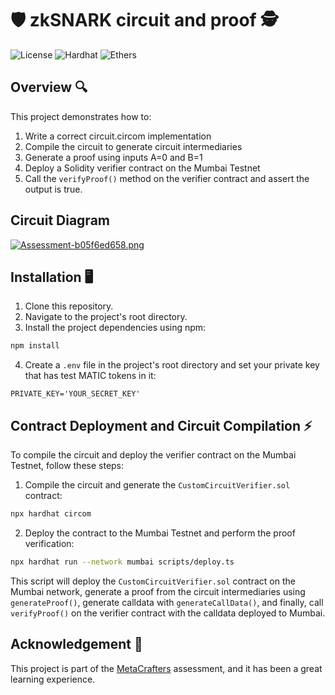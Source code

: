 # 🛡️ zkSNARK circuit and proof  🕵️

![License](https://img.shields.io/badge/license-MIT-blue.svg)  ![Hardhat](https://img.shields.io/badge/built%20with-Hardhat-orange.svg)  ![Ethers](https://img.shields.io/badge/uses-Hardhat_Circom-yellow.svg)


## Overview 🔍
This project demonstrates how to:
1. Write a correct circuit.circom implementation
2. Compile the circuit to generate circuit intermediaries
3. Generate a proof using inputs A=0 and B=1
4. Deploy a Solidity verifier contract on the Mumbai Testnet
5. Call the `verifyProof()` method on the verifier contract and assert the output is true.


## Circuit Diagram
[![Assessment-b05f6ed658.png](https://i.postimg.cc/DwrhM3sh/Assessment-b05f6ed658.png)](https://postimg.cc/ts48sf2v)

## Installation 🖥️

1. Clone this repository.
2. Navigate to the project's root directory.
3. Install the project dependencies using npm:

```bash
npm install
```

4. Create a `.env` file in the project's root directory and set your private key that has test MATIC tokens in it:

```env
PRIVATE_KEY='YOUR_SECRET_KEY'
```

## Contract Deployment and Circuit Compilation ⚡

To compile the circuit and deploy the verifier contract on the Mumbai Testnet, follow these steps:

1. Compile the circuit and generate the `CustomCircuitVerifier.sol` contract:

```bash
npx hardhat circom
```

2. Deploy the contract to the Mumbai Testnet and perform the proof verification:

```bash
npx hardhat run --network mumbai scripts/deploy.ts
```

This script will deploy the `CustomCircuitVerifier.sol` contract on the Mumbai network, generate a proof from the circuit intermediaries using `generateProof()`, generate calldata with `generateCallData()`, and finally, call `verifyProof()` on the verifier contract with the calldata deployed to Mumbai.

## Acknowledgement 🌟

This project is part of the [MetaCrafters](https://www.metacrafters.io/) assessment, and it has been a great learning experience.


